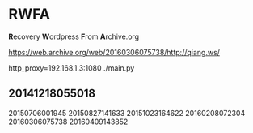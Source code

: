 # RWFA
**R**ecovery **W**ordpress **F**rom **A**rchive.org

https://web.archive.org/web/20160306075738/http://qiang.ws/

http_proxy=192.168.1.3:1080 ./main.py



20141218055018
------------

20150706001945
20150827141633
20151023164622
20160208072304
20160306075738
20160409143852